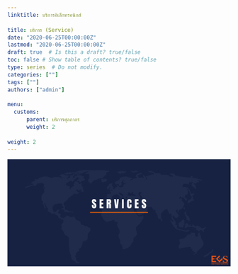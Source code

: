 ```yaml
---
linktitle: บริการอิเล็กทรอนิกส์

title: บริการ (Service)
date: "2020-06-25T00:00:00Z"
lastmod: "2020-06-25T00:00:00Z"
draft: true  # Is this a draft? true/false
toc: false # Show table of contents? true/false
type: series  # Do not modify.
categories: [""]
tags: [""]
authors: ["admin"]

menu:
  customs:
      parent: บริการศุลกากร
      weight: 2
      
weight: 2
---
```



![enter image description here](https://github.com/ecs-support/knowledge-center/raw/master/img/service.png)

